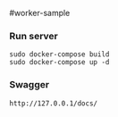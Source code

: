 #worker-sample

### Run server
```commandline
sudo docker-compose build
sudo docker-compose up -d
```

### Swagger
```commandline
http://127.0.0.1/docs/
```